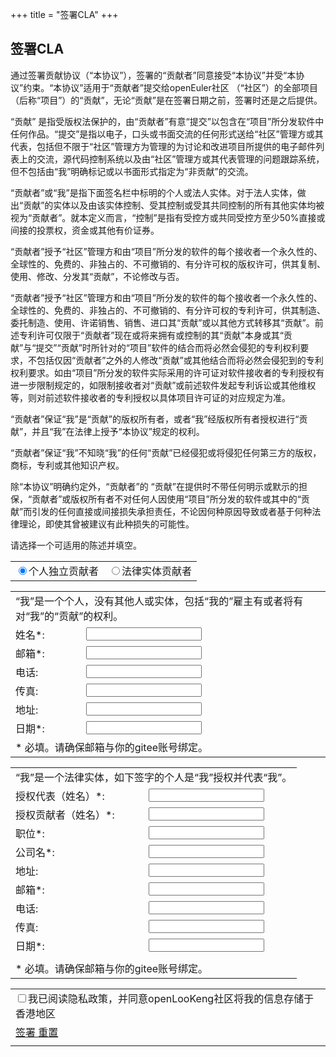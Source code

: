 +++
title = "签署CLA"
+++
## 签署CLA

通过签署贡献协议（“本协议”），签署的“贡献者”同意接受“本协议”并受“本协议”约束。“本协议”适用于“贡献者”提交给openEuler社区 （“社区”）的全部项目（后称“项目”）的“贡献”，无论“贡献”是在签署日期之前，签署时还是之后提供。  

“贡献” 是指受版权法保护的，由“贡献者”有意“提交”以包含在“项目”所分发软件中任何作品。“提交”是指以电子，口头或书面交流的任何形式送给“社区”管理方或其代表，包括但不限于“社区”管理方为管理的为讨论和改进项目所提供的电子邮件列表上的交流，源代码控制系统以及由“社区”管理方或其代表管理的问题跟踪系统，但不包括由“我”明确标记或以书面形式指定为“非贡献”的交流。  

“贡献者”或“我”是指下面签名栏中标明的个人或法人实体。对于法人实体，做出“贡献”的实体以及由该实体控制、受其控制或受其共同控制的所有其他实体均被视为“贡献者”。就本定义而言，“控制”是指有受控方或共同受控方至少50%直接或间接的投票权，资金或其他有价证券。  

“贡献者”授予“社区”管理方和由“项目”所分发的软件的每个接收者一个永久性的、全球性的、免费的、非独占的、不可撤销的、有分许可权的版权许可，供其复制、使用、修改、分发其“贡献”，不论修改与否。  

“贡献者”授予“社区”管理方和由“项目”所分发的软件的每个接收者一个永久性的、全球性的、免费的、非独占的、不可撤销的、有分许可权的专利许可，供其制造、委托制造、使用、许诺销售、销售、进口其“贡献”或以其他方式转移其“贡献”。前述专利许可仅限于“贡献者”现在或将来拥有或控制的其“贡献”本身或其“贡献”与“提交”“贡献”时所针对的“项目”软件的结合而将必然会侵犯的专利权利要求，不包括仅因“贡献者”之外的人修改“贡献”或其他结合而将必然会侵犯到的专利权利要求。如由“项目”所分发的软件实际采用的许可证对软件接收者的专利授权有进一步限制规定的，如限制接收者对“贡献”或前述软件发起专利诉讼或其他维权等，则对前述软件接收者的专利授权以具体项目许可证的对应规定为准。  

“贡献者”保证“我”是“贡献”的版权所有者，或者“我”经版权所有者授权进行“贡献”，并且“我”在法律上授予“本协议”规定的权利。  

“贡献者”保证“我”不知晓“我”的任何“贡献”已经侵犯或将侵犯任何第三方的版权，商标，专利或其他知识产权。  

除“本协议”明确约定外，“贡献者”的 “贡献”在提供时不带任何明示或默示的担保，“贡献者”或版权所有者不对任何人因使用“项目”所分发的软件或其中的“贡献”而引发的任何直接或间接损失承担责任，不论因何种原因导致或者基于何种法律理论，即使其曾被建议有此种损失的可能性。  

请选择一个可适用的陈述并填空。  


<table id="cla-type-table" class="open-lookeng-cla-table">
    <tr>
        <td class="cla-bt-color radio-td">
            <label><input type="radio" name="cla-type-radio" class="cla-radio" value="0" checked />个人独立贡献者</label>
        </td>
        <td class="radio-td">
            <label><input type="radio" name="cla-type-radio" class="cla-radio" value="1" />法律实体贡献者</label>
        </td>
    </tr>
</table>

<table id="individual-table" class="open-lookeng-cla-table">
    <tr>
        <td colspan="2" class="fz12">
            “我”是一个个人，没有其他人或实体，包括“我的”雇主有或者将有对“我”的“贡献”的权利。
        </td>
    </tr>
    <tr>
        <td>
            姓名*:
        </td>
        <td>
            <input type="text" id="individual-name" class = "require" maxlength="100" />
        </td>
    </tr>
    <tr>
        <td>
            邮箱*:
        </td>
        <td>
            <input type="text" id="individual-email" class = "require" maxlength="100" />
        </td>
    </tr>
     <tr>
        <td>
            电话:
        </td>
        <td>
            <input type="text" id="individual-telephone" maxlength="100" />
        </td>
    </tr>
        <tr>
        <td>
            传真:
        </td>
        <td>
            <input type="text" id="individual-fax" maxlength="100" />
        </td>
    </tr>
        <tr>
        <td>
            地址:
        </td>
        <td>
            <input type="text" id="individual-address" maxlength="100" />
        </td>
    </tr>
    <tr>
        <td>
            日期*:
        </td>
        <td>
            <input type="text" id="individual-date" class = "require" maxlength="100" />
        </td>
    </tr>
    <tr>
        <td colspan="2" class="fz12">
            * 必填。请确保邮箱与你的gitee账号绑定。
        </td>
    </tr>
</table>

<table id="legalentity-table" class="open-lookeng-cla-table">
    <tr>
        <td colspan="2" class="fz12">
            “我”是一个法律实体，如下签字的个人是“我”授权并代表“我”。
        </td>
    </tr>
    <tr>
        <td>
            授权代表（姓名）*:
        </td>
        <td>
            <input type="text" id="legalentity-name" class = "require" maxlength="100" />
        </td>
    </tr>
    <!--new start-->
       <tr>
        <td>
            授权贡献者（姓名）*:
        </td>
        <td>
            <input type="text" id="legalentity-name-contributer" class = "require" maxlength="100" />
        </td>
    </tr>
    <!--new end-->
    <tr>
        <td>
            职位*:
        </td>
        <td>
            <input type="text" id="legalentity-title" class = "require" maxlength="100" />
        </td>
    </tr>
    <tr>
        <td>
            公司名*:
        </td>
        <td>
            <input type="text" id="legalentity-corporation" class = "require" maxlength="100" />
        </td>
    </tr>
    <tr>
        <td>
            地址:
        </td>
        <td>
            <input type="text" id="legalentity-address" maxlength="100" />
        </td>
    </tr>
    <tr>
        <td>
            邮箱*:
        </td>
        <td>
            <input type="text" id="legalentity-email" class = "require" maxlength="100" />
        </td>
    </tr>
    <tr>
        <td>
            电话:
        </td>
        <td>
            <input type="text" id="legalentity-telephone" maxlength="100" />
        </td>
    </tr>
    <tr>
        <td>
            传真:
        </td>
        <td>
            <input type="text" id="legalentity-fax" maxlength="100" />
        </td>
    </tr>
    <tr>
        <td>
            日期*:
        </td>
        <td>
            <input type="text" id="legalentity-date" class = "require" maxlength="100" />
        </td>
    </tr>
    <tr class="h0">
        <td class="h0">
             <input type="hidden" value="" id="oauth-code" />
             <input type="hidden" value="" id="client" />
             <input type="hidden" value="zh" id="language" />
        </td>
    </tr>
    <tr>
        <td colspan="2" class="fz12">
            * 必填。请确保邮箱与你的gitee账号绑定。
        </td>
    </tr>
</table>
<table id="cla-table" class="open-lookeng-cla-table">
    <tr>
        <td colspan="2">
            <label class="fz12"><input type="checkbox" name="" class="cla-checkbox" />我已阅读<a>隐私政策</a>，并同意openLooKeng社区将我的信息存储于香港地区</label>
        </td>
    </tr>
    <tr>
        <td>
            <a href="javascript:;" id="sign-cla-button" class="btn cla-sign-btn disabled" posturl="/cla">
                签署
            </a>
            <a href="javascript:;" id="reset-cla-button" class="btn cla-reset-btn">
                重置
            </a>
        </td>
    </tr>
    <tr>
        <td>
            <label id="tip-cla-label"></label>
        </td>
    </tr>
</table>
